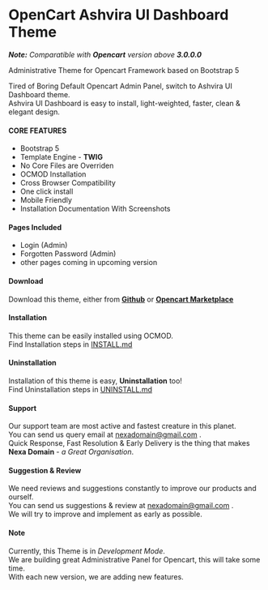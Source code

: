 # OpenCart Ashvira UI Dashboard Theme
_**Note:** Comparatible with **Opencart** version above **3.0.0.0**_

Administrative Theme for Opencart Framework based on Bootstrap 5

Tired of Boring Default Opencart Admin Panel, switch to Ashvira UI Dashboard theme.  
Ashvira UI Dashboard is easy to install, light-weighted, faster, clean & elegant design.

#### CORE FEATURES
* Bootstrap 5
* Template Engine - **TWIG**
* No Core Files are Overriden
* OCMOD Installation
* Cross Browser Compatibility
* One click install
* Mobile Friendly
* Installation Documentation With Screenshots

#### Pages Included
* Login (Admin)
* Forgotten Password (Admin)
* other pages coming in upcoming version

#### Download
Download this theme, either from **[Github](https://github.com/nexadomain/oc-ashvira-admin)** or **[Opencart Marketplace](https://www.opencart.com/index.php?route=marketplace/extension/info&extension_id=41905)**

#### Installation
This theme can be easily installed using OCMOD.  
Find Installation steps in [INSTALL.md](https://github.com/nexadomain/oc-ashvira-admin/blob/main/INSTALL.md)

#### Uninstallation
Installation of this theme is easy, **Uninstallation** too!  
Find Uninstallation steps in [UNINSTALL.md](https://github.com/nexadomain/oc-ashvira-admin/blob/main/UNINSTALL.md)


#### Support
Our support team are most active and fastest creature in this planet.  
You can send us query email at nexadomain@gmail.com .  
Quick Response, Fast Resolution & Early Delivery is the thing that makes **Nexa Domain** - *a Great Organisation*.

#### Suggestion & Review
We need reviews and suggestions constantly to improve our products and ourself.  
You can send us suggestions & review at nexadomain@gmail.com .  
We will try to improve and implement as early as possible.

#### Note
Currently, this Theme is in *Development Mode*.  
We are building great Administrative Panel for Opencart, this will take some time.  
With each new version, we are adding new features.
